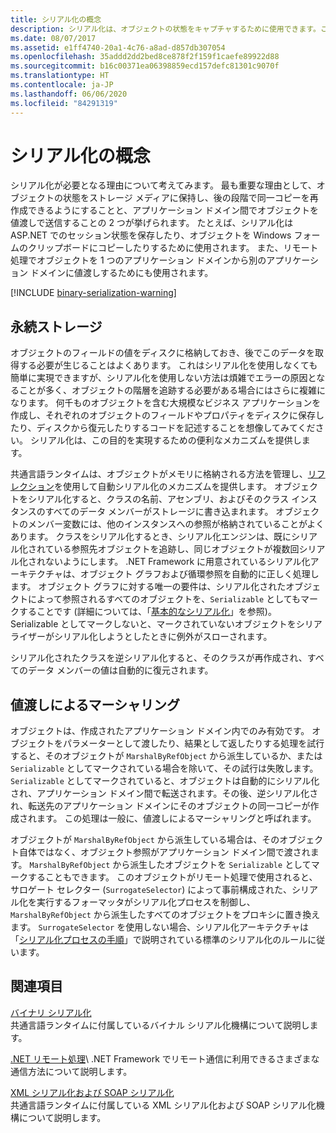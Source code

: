 ```yaml
---
title: シリアル化の概念
description: シリアル化は、オブジェクトの状態をキャプチャするために使用できます。これにより、コピーを作成したり、アプリケーション ドメイン間でオブジェクトを値渡しで送信したりできます。
ms.date: 08/07/2017
ms.assetid: e1ff4740-20a1-4c76-a8ad-d857db307054
ms.openlocfilehash: 35addd2dd2bed8ce878f2f159f1caefe89922d88
ms.sourcegitcommit: b16c00371ea06398859ecd157defc81301c9070f
ms.translationtype: HT
ms.contentlocale: ja-JP
ms.lasthandoff: 06/06/2020
ms.locfileid: "84291319"
---
```

# <a name="serialization-concepts"></a>シリアル化の概念
シリアル化が必要となる理由について考えてみます。 最も重要な理由として、オブジェクトの状態をストレージ メディアに保持し、後の段階で同一コピーを再作成できるようにすることと、アプリケーション ドメイン間でオブジェクトを値渡しで送信することの 2 つが挙げられます。 たとえば、シリアル化は ASP.NET でのセッション状態を保存したり、オブジェクトを Windows フォームのクリップボードにコピーしたりするために使用されます。 また、リモート処理でオブジェクトを 1 つのアプリケーション ドメインから別のアプリケーション ドメインに値渡しするためにも使用されます。

[!INCLUDE [binary-serialization-warning](../../../includes/binary-serialization-warning.md)]

## <a name="persistent-storage"></a>永続ストレージ
オブジェクトのフィールドの値をディスクに格納しておき、後でこのデータを取得する必要が生じることはよくあります。 これはシリアル化を使用しなくても簡単に実現できますが、シリアル化を使用しない方法は煩雑でエラーの原因となることが多く、オブジェクトの階層を追跡する必要がある場合にはさらに複雑になります。 何千ものオブジェクトを含む大規模なビジネス アプリケーションを作成し、それぞれのオブジェクトのフィールドやプロパティをディスクに保存したり、ディスクから復元したりするコードを記述することを想像してみてください。 シリアル化は、この目的を実現するための便利なメカニズムを提供します。

共通言語ランタイムは、オブジェクトがメモリに格納される方法を管理し、[リフレクション](../../framework/reflection-and-codedom/reflection.md)を使用して自動シリアル化のメカニズムを提供します。 オブジェクトをシリアル化すると、クラスの名前、アセンブリ、およびそのクラス インスタンスのすべてのデータ メンバーがストレージに書き込まれます。 オブジェクトのメンバー変数には、他のインスタンスへの参照が格納されていることがよくあります。 クラスをシリアル化するとき、シリアル化エンジンは、既にシリアル化されている参照先オブジェクトを追跡し、同じオブジェクトが複数回シリアル化されないようにします。 .NET Framework に用意されているシリアル化アーキテクチャは、オブジェクト グラフおよび循環参照を自動的に正しく処理します。 オブジェクト グラフに対する唯一の要件は、シリアル化されたオブジェクトによって参照されるすべてのオブジェクトを、`Serializable` としてもマークすることです (詳細については、「[基本的なシリアル化](basic-serialization.md)」を参照)。 Serializable としてマークしないと、マークされていないオブジェクトをシリアライザーがシリアル化しようとしたときに例外がスローされます。

シリアル化されたクラスを逆シリアル化すると、そのクラスが再作成され、すべてのデータ メンバーの値は自動的に復元されます。

## <a name="marshal-by-value"></a>値渡しによるマーシャリング
オブジェクトは、作成されたアプリケーション ドメイン内でのみ有効です。 オブジェクトをパラメーターとして渡したり、結果として返したりする処理を試行すると、そのオブジェクトが `MarshalByRefObject` から派生しているか、または `Serializable` としてマークされている場合を除いて、その試行は失敗します。 `Serializable` としてマークされていると、オブジェクトは自動的にシリアル化され、アプリケーション ドメイン間で転送されます。その後、逆シリアル化され、転送先のアプリケーション ドメインにそのオブジェクトの同一コピーが作成されます。 この処理は一般に、値渡しによるマーシャリングと呼ばれます。

オブジェクトが `MarshalByRefObject` から派生している場合は、そのオブジェクト自体ではなく、オブジェクト参照がアプリケーション ドメイン間で渡されます。 `MarshalByRefObject` から派生したオブジェクトを `Serializable` としてマークすることもできます。 このオブジェクトがリモート処理で使用されると、サロゲート セレクター (`SurrogateSelector`) によって事前構成された、シリアル化を実行するフォーマッタがシリアル化プロセスを制御し、`MarshalByRefObject` から派生したすべてのオブジェクトをプロキシに置き換えます。 `SurrogateSelector` を使用しない場合、シリアル化アーキテクチャは「[シリアル化プロセスの手順](steps-in-the-serialization-process.md)」で説明されている標準のシリアル化のルールに従います。  

## <a name="related-sections"></a>関連項目  
 [バイナリ シリアル化](binary-serialization.md)  
 共通言語ランタイムに付属しているバイナル シリアル化機構について説明します。  
  
 [.NET リモート処理](https://docs.microsoft.com/previous-versions/dotnet/netframework-4.0/72x4h507(v=vs.100))\
 .NET Framework でリモート通信に利用できるさまざまな通信方法について説明します。  
  
 [XML シリアル化および SOAP シリアル化](xml-and-soap-serialization.md)  
 共通言語ランタイムに付属している XML シリアル化および SOAP シリアル化機構について説明します。
